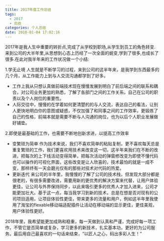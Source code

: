 ```yaml
---
title: 2017年度工作总结
tags:
  - 2017
  - 总结
categories: 个人总结
date: 2018-01-04 17:02:16
---
```


2017年是我人生中重要的转折点,完成了从学校到职场,从学生到员工的角色转变.来到公司的大半年里,从思想到心态上历经了一次全面的蜕变,学到了很多,也成长了很多.在此对我半年来的工作状况做一个小结:

1.学无止境 人生就是不断学习的过程，来到公司的这半年来，是我学到东西最多的几个月，从工作能力上到与人交流沟通都学到了好多。
- 工作上我从只想认真做前端技术现在慢慢发展到明白了前后端之间的联系和耦合，对公司业务更加的熟悉，了解了各部门之间的工作关系，自己在公司的职责以及个人岗位的重要性。
- 人际交往中，慢慢的在学着如何更清楚的的与人交流，表达自己的看法，让别人更快地明白你的意图或疑惑，不仅加强了和同事之间的工作效率，更锻炼了自己的性格，前端本就是需要不断与人沟通的岗位，也为以后个人职业发展做好铺垫。

2.即使是最基础的工作，也需要不断地创新求进，以提高工作效率
- 变繁琐为简单 作为技术来说，我们不喜欢简单的粘贴复制，更不喜欢每天总是重复繁琐的工作，我们更喜欢用技术来改变这一切，这半年来我们在不断的改进，把每次的上下线活动变得简单，把每次活动的弹窗修改变为即使不懂代码也可以操作的可视化界面，这些改变是让人欣喜的，技术最怕的就是一成不变，那样终有一天会磨光仅有的那些对技术对代码的热爱。
- 更新迭代 来公司的半年里，我慢慢的了解了公司的技术栈，但发现大部分都是很老的，有很多需要改进，需要用新的更优秀的解决方案来代替，让用户体验更佳，让公司与外界保持同步，以此来吸引更多的优秀人才加入进来，公司才能更加壮大。基于这一点，每当我学习到新的技术，总是在想是否对现有的公司项目适用，让项目体验性更佳，带来更多的流量和用户，例如这半年里我使用了淘宝的flexable移动端适配插件让活动在移动端的显示更佳，更佳美观，用户体验性更好。

2018年里，我希望能更加成熟和稳重，每一天做到认真和严谨，完成好每一项工作，不管它是否简单或复杂，学习更多的新技术，扎实基本功，更好的为公司服务。最后用自己最喜欢的一句话来结束，“以匠人之心，码出多彩人生！”